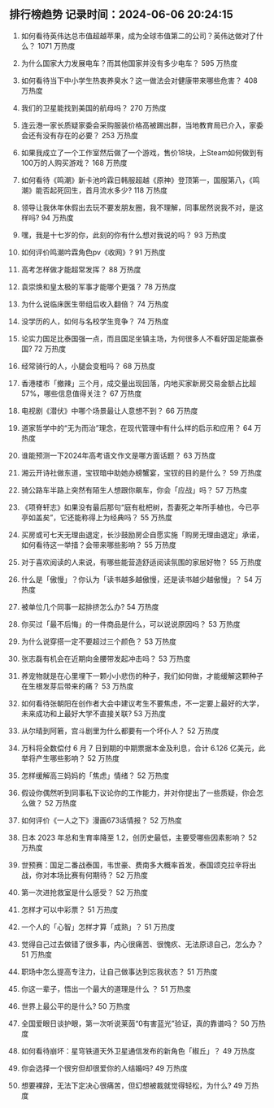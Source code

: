 
## 排行榜趋势 记录时间：2024-06-06 20:24:15
  
  1. 如何看待英伟达总市值超越苹果，成为全球市值第二的公司？英伟达做对了什么？ 1071 万热度
    
  2. 为什么国家大力发展电车？而其他国家并没有多少电车？ 595 万热度
    
  3. 如何看待当下中小学生热衷养臭水？这一做法会对健康带来哪些危害？ 408 万热度
    
  4. 我们的卫星能找到美国的航母吗？ 270 万热度
    
  5. 连云港一家长质疑家委会采购服装价格高被踢出群，当地教育局已介入，家委会还有没有存在的必要？ 253 万热度
    
  6. 如果我成立了一个工作室然后做了一个游戏，售价18块，上Steam如何做到有100万的人购买游戏？ 168 万热度
    
  7. 如何看待《鸣潮》新卡池吟霖日韩服超越《原神》登顶第一，国服第八，《鸣潮》能否起死回生，首月流水多少? 118 万热度
    
  8. 领导让我休年休假出去玩不要发朋友圈，我不理解，同事居然说我不对，是这样吗? 94 万热度
    
  9. 嘿，我是十七岁的你，此刻的你有什么想对我说的吗？ 93 万热度
    
  10. 如何评价鸣潮吟霖角色pv《收网》? 91 万热度
    
  11. 高考怎样做才能超常发挥？ 88 万热度
    
  12. 袁崇焕和皇太极的军事才能哪个更强？ 78 万热度
    
  13. 为什么说临床医生带组后收入翻倍？ 74 万热度
    
  14. 没学历的人，如何与名校学生竞争？ 74 万热度
    
  15. 论实力国足比泰国强一点，而且国足坐镇主场，为何很多人不看好国足能赢泰国? 72 万热度
    
  16. 经常骑行的人，小腿会变粗吗？ 68 万热度
    
  17. 香港楼市「撤辣」三个月，成交量出现回落，内地买家新房交易金额占比超 57%，哪些信息值得关注？ 67 万热度
    
  18. 电视剧《潜伏》中哪个场景最让人意想不到？ 66 万热度
    
  19. 道家哲学中的“无为而治”理念，在现代管理中有什么样的启示和应用？ 64 万热度
    
  20. 谁能预测一下2024年高考语文作文是哪方面话题？ 63 万热度
    
  21. 湘云开诗社做东道，宝钗暗中助她办螃蟹宴，宝钗的目的是什么？ 59 万热度
    
  22. 骑公路车半路上突然有陌生人想跟你飙车，你会「应战」吗？ 57 万热度
    
  23. 《项脊轩志》如果没有最后那句“庭有枇杷树，吾妻死之年所手植也，今已亭亭如盖矣”，它还能称得上为经典吗？ 55 万热度
    
  24. 买房或可七天无理由退定，长沙鼓励房企自愿实施「购房无理由退定」承诺，如何看待这一举措？会带来哪些影响？ 55 万热度
    
  25. 对于喜欢阅读的人来说，有哪些能营造舒适阅读氛围的家居好物？ 55 万热度
    
  26. 什么是「傲慢」？你认为「读书越多越傲慢，还是读书越少越傲慢」？ 54 万热度
    
  27. 被单位几个同事一起排挤怎么办? 54 万热度
    
  28. 你买过「最不后悔」的一件商品是什么，可以说说原因吗？ 53 万热度
    
  29. 为什么说穿搭一定不要超过三个颜色？ 53 万热度
    
  30. 张志磊有机会在近期向金腰带发起冲击吗？ 53 万热度
    
  31. 养宠物就是在心里埋下一颗小小悲伤的种子，我们如何做，才能缓解这颗种子在生根发芽后带来的痛？ 53 万热度
    
  32. 如何看待张朝阳在创作者大会中建议考生不要焦虑，不一定要上最好的大学，未来成功和上最好大学不直接关联? 53 万热度
    
  33. 从尔晴到阿箬，宫斗剧里为什么都要有一个坏仆人？ 52 万热度
    
  34. 万科将全数偿付 6 月 7 日到期的中期票据本金及利息，合计 6.126 亿美元，此举将产生哪些影响？ 52 万热度
    
  35. 怎样缓解高三妈妈的「焦虑」情绪？ 52 万热度
    
  36. 假设你偶然听到同事私下议论你的工作能力，并对你提出了一些质疑，你会怎么做？ 52 万热度
    
  37. 如何评价《一人之下》漫画673话情报？ 52 万热度
    
  38. 日本 2023 年总和生育率降至 1.2，创历史最低，主要受哪些因素影响？ 52 万热度
    
  39. 世预赛：国足二番战泰国，韦世豪、费南多大概率首发，泰国颂克拉辛将出战，你对本场比赛有何期待？ 52 万热度
    
  40. 第一次进抢救室是什么感受？ 52 万热度
    
  41. 怎样才可以中彩票？ 51 万热度
    
  42. 一个人的「心智」怎样才算「成熟」？ 51 万热度
    
  43. 觉得自己过去做错了很多事，内心很痛苦、很愧疚、无法原谅自己，怎么办？ 51 万热度
    
  44. 职场中怎么提高专注力，让自己做事达到忘我状态？ 51 万热度
    
  45. 你这一辈子，悟出一个最大的道理是什么 ？ 51 万热度
    
  46. 世界上最公平的是什么? 50 万热度
    
  47. 全国爱眼日谈护眼，第一次听说莱茵“0有害蓝光”验证，真的靠谱吗？ 50 万热度
    
  48. 如何看待崩坏：星穹铁道天外卫星通信发布的新角色「椒丘」？ 49 万热度
    
  49. 你会选择一个很穷但却很爱你的人结婚吗? 49 万热度
    
  50. 想要裸辞，无法下定决心很痛苦，但幻想被裁就觉得轻松，为什么? 49 万热度
    